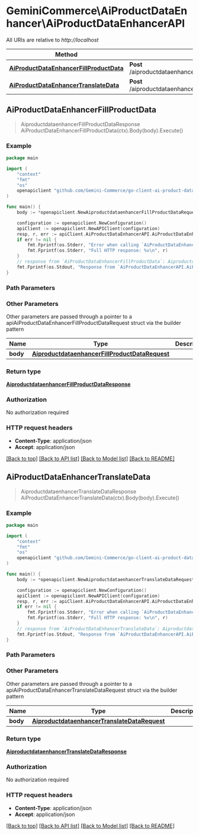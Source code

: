 # GeminiCommerce\AiProductDataEnhancer\AiProductDataEnhancerAPI

All URIs are relative to *http://localhost*

Method | HTTP request | Description
------------- | ------------- | -------------
[**AiProductDataEnhancerFillProductData**](AiProductDataEnhancerAPI.md#AiProductDataEnhancerFillProductData) | **Post** /aiproductdataenhancer.AiProductDataEnhancer/FillProductData | 
[**AiProductDataEnhancerTranslateData**](AiProductDataEnhancerAPI.md#AiProductDataEnhancerTranslateData) | **Post** /aiproductdataenhancer.AiProductDataEnhancer/TranslateData | 



## AiProductDataEnhancerFillProductData

> AiproductdataenhancerFillProductDataResponse AiProductDataEnhancerFillProductData(ctx).Body(body).Execute()



### Example

```go
package main

import (
	"context"
	"fmt"
	"os"
	openapiclient "github.com/Gemini-Commerce/go-client-ai-product-data-enhancer"
)

func main() {
	body := *openapiclient.NewAiproductdataenhancerFillProductDataRequest() // AiproductdataenhancerFillProductDataRequest | 

	configuration := openapiclient.NewConfiguration()
	apiClient := openapiclient.NewAPIClient(configuration)
	resp, r, err := apiClient.AiProductDataEnhancerAPI.AiProductDataEnhancerFillProductData(context.Background()).Body(body).Execute()
	if err != nil {
		fmt.Fprintf(os.Stderr, "Error when calling `AiProductDataEnhancerAPI.AiProductDataEnhancerFillProductData``: %v\n", err)
		fmt.Fprintf(os.Stderr, "Full HTTP response: %v\n", r)
	}
	// response from `AiProductDataEnhancerFillProductData`: AiproductdataenhancerFillProductDataResponse
	fmt.Fprintf(os.Stdout, "Response from `AiProductDataEnhancerAPI.AiProductDataEnhancerFillProductData`: %v\n", resp)
}
```

### Path Parameters



### Other Parameters

Other parameters are passed through a pointer to a apiAiProductDataEnhancerFillProductDataRequest struct via the builder pattern


Name | Type | Description  | Notes
------------- | ------------- | ------------- | -------------
 **body** | [**AiproductdataenhancerFillProductDataRequest**](AiproductdataenhancerFillProductDataRequest.md) |  | 

### Return type

[**AiproductdataenhancerFillProductDataResponse**](AiproductdataenhancerFillProductDataResponse.md)

### Authorization

No authorization required

### HTTP request headers

- **Content-Type**: application/json
- **Accept**: application/json

[[Back to top]](#) [[Back to API list]](../README.md#documentation-for-api-endpoints)
[[Back to Model list]](../README.md#documentation-for-models)
[[Back to README]](../README.md)


## AiProductDataEnhancerTranslateData

> AiproductdataenhancerTranslateDataResponse AiProductDataEnhancerTranslateData(ctx).Body(body).Execute()



### Example

```go
package main

import (
	"context"
	"fmt"
	"os"
	openapiclient "github.com/Gemini-Commerce/go-client-ai-product-data-enhancer"
)

func main() {
	body := *openapiclient.NewAiproductdataenhancerTranslateDataRequest() // AiproductdataenhancerTranslateDataRequest | 

	configuration := openapiclient.NewConfiguration()
	apiClient := openapiclient.NewAPIClient(configuration)
	resp, r, err := apiClient.AiProductDataEnhancerAPI.AiProductDataEnhancerTranslateData(context.Background()).Body(body).Execute()
	if err != nil {
		fmt.Fprintf(os.Stderr, "Error when calling `AiProductDataEnhancerAPI.AiProductDataEnhancerTranslateData``: %v\n", err)
		fmt.Fprintf(os.Stderr, "Full HTTP response: %v\n", r)
	}
	// response from `AiProductDataEnhancerTranslateData`: AiproductdataenhancerTranslateDataResponse
	fmt.Fprintf(os.Stdout, "Response from `AiProductDataEnhancerAPI.AiProductDataEnhancerTranslateData`: %v\n", resp)
}
```

### Path Parameters



### Other Parameters

Other parameters are passed through a pointer to a apiAiProductDataEnhancerTranslateDataRequest struct via the builder pattern


Name | Type | Description  | Notes
------------- | ------------- | ------------- | -------------
 **body** | [**AiproductdataenhancerTranslateDataRequest**](AiproductdataenhancerTranslateDataRequest.md) |  | 

### Return type

[**AiproductdataenhancerTranslateDataResponse**](AiproductdataenhancerTranslateDataResponse.md)

### Authorization

No authorization required

### HTTP request headers

- **Content-Type**: application/json
- **Accept**: application/json

[[Back to top]](#) [[Back to API list]](../README.md#documentation-for-api-endpoints)
[[Back to Model list]](../README.md#documentation-for-models)
[[Back to README]](../README.md)

